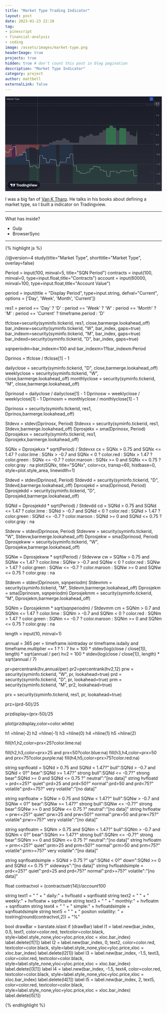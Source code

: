 ```yaml
---
title: "Market Type Trading Indicator"
layout: post
date: 2023-01-23 22:10
tag: 
- pinescript 
- financial-analysis 
- coding
image: /assets/images/market-type.png
headerImage: true
projects: true
hidden: true # don't count this post in blog pagination
description: "Market Type Indicator"
category: project
author: mattbell
externalLink: false
---
```


![Screenshot](/assets/images/market-type.png)

I was a big fan of [Van K Tharp](https://www.vantharp.com).  He talks in his books about defining a market type, so I built a indicator on Tradingview.

---

What has inside?

- Gulp
- BrowserSync

---

{% highlight js %}

//@version=4
study(title="Market Type", shorttitle="Market Type", overlay=false)


Period = input(100, minval=5, title="SQN Period")
contracts = input(100, minval=0, type=input.float,title="Contracts")
account = input(60000, minval=100, type=input.float,title="Account Value")



period = input(title = "Display Period", type=input.string, defval="Current", options = ['Day', 'Week', 'Month', 'Current'])


res1 = period == 'Day' ? 'D' : period == 'Week' ? 'W' : period == 'Month' ? 'M' : period == 'Current' ? timeframe.period : 'D'

tfclose=security(syminfo.tickerid, res1, close,barmerge.lookahead_off)
bar_indexw=security(syminfo.tickerid, "W", bar_index, gaps=true)
bar_indexm=security(syminfo.tickerid, "M", bar_index, gaps=true)
bar_indexd=security(syminfo.tickerid, "D", bar_index, gaps=true)

sqnperiodm=bar_indexm<100 and bar_indexm>1?bar_indexm:Period






Dprinos = tfclose / tfclose[1] - 1



dailyclose = security(syminfo.tickerid, "D", close,barmerge.lookahead_off)
weeklyclose = security(syminfo.tickerid, "W", close,barmerge.lookahead_off)
monthlyclose = security(syminfo.tickerid, "M", close,barmerge.lookahead_off)


Dprinosd = dailyclose / dailyclose[1] - 1
Dprinosw = weeklyclose / weeklyclose[1] - 1
Dprinosm = monthlyclose / monthlyclose[1] - 1

Dprinosx = security(syminfo.tickerid, res1, Dprinos,barmerge.lookahead_off)

Stdevx = stdev(Dprinosx, Period)
Stdevxx = security(syminfo.tickerid, res1, Stdevx,barmerge.lookahead_off)
Dprosjekx = sma(Dprinosx, Period)
Dprosjekxx = security(syminfo.tickerid, res1, Dprosjekx,barmerge.lookahead_off)

SQNx = Dprosjekxx * sqrt(Period) / Stdevxx
cx = SQNx > 0.75 and SQNx <= 1.47 ? color.lime : 
   SQNx > -0.7 and SQNx < 0 ? color.red : SQNx > 1.47 ? color.green : 
   SQNx <= -0.7 ? color.maroon : SQNx >= 0 and SQNx <= 0.75 ? color.gray : na
plot(SQNx, title="SQNx", color=cx, transp=60, histbase=0, style=plot.style_area, linewidth=1)




Stdevd = stdev(Dprinosd, Period)
Stdevdd = security(syminfo.tickerid, "D", Stdevd,barmerge.lookahead_off)
Dprosjekd = sma(Dprinosd, Period)
Dprosjekdd = security(syminfo.tickerid, "D", Dprosjekd,barmerge.lookahead_off)


SQNd = Dprosjekdd * sqrt(Period) / Stdevdd
cd = SQNd > 0.75 and SQNd <= 1.47 ? color.lime : 
   SQNd > -0.7 and SQNd < 0 ? color.red : SQNd > 1.47 ? color.green : 
   SQNd <= -0.7 ? color.maroon : SQNd >= 0 and SQNd <= 0.75 ? color.gray : na






Stdevw = stdev(Dprinosw, Period)
Stdevww = security(syminfo.tickerid, "W", Stdevw,barmerge.lookahead_off)
Dprosjekw = sma(Dprinosd, Period)
Dprosjekww = security(syminfo.tickerid, "W", Dprosjekw,barmerge.lookahead_off)


SQNw = Dprosjekww * sqrt(Period) / Stdevww
cw = SQNw > 0.75 and SQNw <= 1.47 ? color.lime : 
   SQNw > -0.7 and SQNw < 0 ? color.red : SQNw > 1.47 ? color.green : 
   SQNw <= -0.7 ? color.maroon : SQNw >= 0 and SQNw <= 0.75 ? color.gray : na




Stdevm = stdev(Dprinosm, sqnperiodm)
Stdevmm = security(syminfo.tickerid, "M", Stdevm,barmerge.lookahead_off)
Dprosjekm = sma(Dprinosm, sqnperiodm)
Dprosjekmm = security(syminfo.tickerid, "M", Dprosjekm,barmerge.lookahead_off)


SQNm = Dprosjekmm * sqrt(sqnperiodm) / Stdevmm
cm = SQNm > 0.7 and SQNm <= 1.47 ? color.lime : 
   SQNm > -0.7 and SQNm < 0 ? color.red : SQNm > 1.47 ? color.green : 
   SQNm <= -0.7 ? color.maroon : SQNm >= 0 and SQNm <= 0.75 ? color.gray : na


length = input(10, minval=1)


annual = 365
per = timeframe.isintraday or timeframe.isdaily and timeframe.multiplier == 1 ? 1 : 7
hv = 100 * stdev(log(close / close[1]), length) * sqrt(annual / per)
hv2 = 100 * stdev(log(close / close[1]), length) * sqrt(annual / 7)


pr=percentrank(hv,annual/per)
pr2=percentrank(hv2,12)
prw = security(syminfo.tickerid, "W", pr, lookahead=true)
prd = security(syminfo.tickerid, "D", pr, lookahead=true)
prm = security(syminfo.tickerid, "M", pr2, lookahead=true)

prx = security(syminfo.tickerid, res1, pr, lookahead=true)

prz=(prd-50)/25

przdisplay=(prx-50)/25

plot(przdisplay,color=color.white)


h1 =hline(-2)
h2 =hline(-1)
h3 =hline(0)
h4 =hline(1)
h5 =hline(2)

fill(h1,h2,color=prx<25?color.lime:na)

fill(h2,h3,color=prx>25 and prx<50?color.blue:na)
fill(h3,h4,color=prx>50 and prx<75?color.purple:na)
fill(h4,h5,color=prx>75?color.red:na)




string sqnfloatd = SQNd > 0.75 and SQNd < 1.47?" bull":SQNd > -0.7 and SQNd < 0?" bear":SQNd >= 1.47?" strong bull":SQNd <= -0.7?" strong bear":SQNd >= 0 and SQNd <= 0.75 ?" neutral":"[no data]"
string hvfloatd = prd<=25?" quiet":prd>25 and prd<50?" normal":prd>50 and prd<75?" volatile":prd>=75?" very volatile":"[no data]"


string sqnfloatw = SQNw > 0.75 and SQNw < 1.47?" bull":SQNw > -0.7 and SQNw < 0?" bear":SQNw >= 1.47?" strong bull":SQNw <= -0.7?" strong bear":SQNw >= 0 and SQNw <= 0.75 ?" neutral":"[no data]"
string hvfloatw = prw<=25?" quiet":prw>25 and prw<50?" normal":prw>50 and prw<75?" volatile":prw>=75?" very volatile":"[no data]"

string sqnfloatm = SQNm > 0.75 and SQNm < 1.47?" bull":SQNm > -0.7 and SQNm < 0?" bear":SQNm >= 1.47?" strong bull":SQNm <= -0.7?" strong bear":SQNm >= 0 and SQNm <= 0.75 ?" neutral":"[no data]"
string hvfloatm = prm<=25?" quiet":prm>25 and prm<50?" normal":prm>50 and prm<75?" volatile":prm>=75?" very volatile":"[no data]"

string sqnfloatdsimple = SQNd > 0.75 ?" up":SQNd < 0?" down":SQNd >= 0 and SQNd <= 0.75 ?" sideways":"[no data]"
string hvfloatdsimple = prd<=25?" quiet":prd>25 and prd<75?" normal":prd>=75?" volatile":"[no data]"

float contractvol = (contracts*atr(14))/account*100


string text1 = "                                                                     " + " daily:" + hvfloatd + sqnfloatd
string text2 = "                                                                                                                                                                                        " + " weekly:" + hvfloatw + sqnfloatw
string text3 = "                                                                                                                                                                                        " + " monthly:" + hvfloatm + sqnfloatm
string text4 = "                                                                     " + " simple:" + hvfloatdsimple + sqnfloatdsimple
string text5 = "                                                                     " + " positon volatility: " + tostring(round(contractvol,2)) + "%"


bool drawBar = barstate.islast
if (drawBar)
    label l1 = label.new(bar_index, 0.5, text1,  color=color.red, textcolor=color.black,  style=label.style_none,yloc=yloc.price,xloc = xloc.bar_index)
    label.delete(l1[1])
    label l2 = label.new(bar_index, 0, text2,  color=color.red, textcolor=color.black,  style=label.style_none,yloc=yloc.price,xloc = xloc.bar_index)
    label.delete(l2[1])
    label l3 = label.new(bar_index, -1.5, text3,  color=color.red, textcolor=color.black,  style=label.style_none,yloc=yloc.price,xloc = xloc.bar_index)
    label.delete(l3[1])
    label l4 = label.new(bar_index, -1.5, text4,  color=color.red, textcolor=color.black,  style=label.style_none,yloc=yloc.price,xloc = xloc.bar_index)
    label.delete(l4[1])
    label l5 = label.new(bar_index, 2, text5,  color=color.red, textcolor=color.black,  style=label.style_none,yloc=yloc.price,xloc = xloc.bar_index)
    label.delete(l5[1])

{% endhighlight %}
